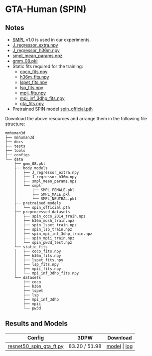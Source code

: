 # GTA-Human (SPIN)

## Notes

- [SMPL](https://smpl.is.tue.mpg.de/) v1.0 is used in our experiments.
- [J_regressor_extra.npy](https://openmmlab-share.oss-cn-hangzhou.aliyuncs.com/mmhuman3d/models/J_regressor_extra.npy?versionId=CAEQHhiBgIDD6c3V6xciIGIwZDEzYWI5NTBlOTRkODU4OTE1M2Y4YTI0NTVlZGM1)
- [J_regressor_h36m.npy](https://openmmlab-share.oss-cn-hangzhou.aliyuncs.com/mmhuman3d/models/J_regressor_h36m.npy?versionId=CAEQHhiBgIDE6c3V6xciIDdjYzE3MzQ4MmU4MzQyNmRiZDA5YTg2YTI5YWFkNjRi)
- [smpl_mean_params.npz](https://openmmlab-share.oss-cn-hangzhou.aliyuncs.com/mmhuman3d/models/smpl_mean_params.npz?versionId=CAEQHhiBgICN6M3V6xciIDU1MzUzNjZjZGNiOTQ3OWJiZTJmNThiZmY4NmMxMTM4)
- [gmm_08.pkl](https://openmmlab-share.oss-cn-hangzhou.aliyuncs.com/mmhuman3d/models/gmm_08.pkl?versionId=CAEQHhiBgIDP6c3V6xciIGU4ZWFlYzlhNDJmODRmOGViYTMzOGRmODg2YjQ4NTg1)
- Static fits required for the training:
    - [coco_fits.npy](https://openmmlab-share.oss-cn-hangzhou.aliyuncs.com/mmhuman3d/models/spin/static_fits/coco_fits.npy?versionId=CAEQHhiBgMCr4ZvV6xciIGY1OTZjM2NlZWI3ZDRjMzI5ODE0MWQxYjM2M2Y4NTVk)
    - [h36m_fits.npy](https://openmmlab-share.oss-cn-hangzhou.aliyuncs.com/mmhuman3d/models/spin/static_fits/h36m_fits.npy?versionId=CAEQHhiBgIC54ZvV6xciIDc2YjExNmM0NjBiMDQwMmU5NjJmODljNjgxYWE1MGQx)
    - [lspet_fits.npy](https://openmmlab-share.oss-cn-hangzhou.aliyuncs.com/mmhuman3d/models/spin/static_fits/lspet_fits.npy?versionId=CAEQHhiBgIDy4ZvV6xciIDkyMjQ3OGM2YWU5YTRlNTI4MmYxM2I5Njg1Yzc3OWYw)
    - [lsp_fits.npy](https://openmmlab-share.oss-cn-hangzhou.aliyuncs.com/mmhuman3d/models/spin/static_fits/lsp_fits.npy?versionId=CAEQHhiBgIDS4ZvV6xciIGFmMzdhMWJjZWQ1MjRkODBiZDY3NGU0MTc1Yzg0Nzlh)
    - [mpii_fits.npy](https://openmmlab-share.oss-cn-hangzhou.aliyuncs.com/mmhuman3d/models/spin/static_fits/mpii_fits.npy?versionId=CAEQHhiBgMCm4ZvV6xciIGM1OTIzZDlkNjVhODQ2MDY5ODkyZWE4ZDEzZGJlNTdi)
    - [mpi_inf_3dhp_fits.npy](https://openmmlab-share.oss-cn-hangzhou.aliyuncs.com/mmhuman3d/models/spin/static_fits/mpi_inf_3dhp_fits.npy?versionId=CAEQHhiBgMDf4ZvV6xciIDQyYjRmMzdhODdmNDQ1YTBhYzY4MTk1OTAxNzc4MmVj)
    - [gta_fits.npy]()
- Pretrained SPIN model [spin_official.pth]()

Download the above resources and arrange them in the following file structure:

```text
mmhuman3d
├── mmhuman3d
├── docs
├── tests
├── tools
├── configs
└── data
    ├── gmm_08.pkl
    ├── body_models
    │   ├── J_regressor_extra.npy
    │   ├── J_regressor_h36m.npy
    │   ├── smpl_mean_params.npz
    │   └── smpl
    │       ├── SMPL_FEMALE.pkl
    │       ├── SMPL_MALE.pkl
    │       └── SMPL_NEUTRAL.pkl
    ├── pretrained_models
    │   └── spin_official.pth
    ├── preprocessed_datasets
    │   ├── spin_coco_2014_train.npz
    │   ├── h36m_mosh_train.npz
    │   ├── spin_lspet_train.npz
    │   ├── spin_lsp_train.npz
    │   ├── spin_mpi_inf_3dhp_train.npz
    │   ├── spin_mpii_train.npz
    │   └── spin_pw3d_test.npz
    └── static_fits
    │   ├── coco_fits.npy
    │   ├── h36m_fits.npy
    │   ├── lspet_fits.npy
    │   ├── lsp_fits.npy
    │   ├── mpii_fits.npy
    │   └── mpi_inf_3dhp_fits.npy
    └── datasets
        ├── coco
        ├── h36m
        ├── lspet
        ├── lsp
        ├── mpi_inf_3dhp
        ├── mpii
        └── pw3d

```

## Results and Models

| Config | 3DPW    | Download |
|:------:|:-------:|:------:|
| [resnet50_spin_gta_ft.py](resnet50_spin_gta_ft.py) | 83.20 / 51.98 | [model](https://openmmlab-share.oss-cn-hangzhou.aliyuncs.com/mmhuman3d/models/gta_human/resnet50_spin_gta_ft/resnet50_spin_gta_ft-2538df81_20220708.pth?versionId=CAEQRBiBgICJxdjujhgiIGQwMTcwOGI5YzdlMTQ1ZjVhYzRhNWZkOTVhY2U3NjFm) &#124; [log](https://openmmlab-share.oss-cn-hangzhou.aliyuncs.com/mmhuman3d/models/gta_human/resnet50_spin_gta_ft/resnet50_spin_gta_ft.log?versionId=CAEQRBiBgMCHrdfujhgiIGRhZDA4NjY0NDBmNDRkMGRhMWRmODZlMzM1YmRiNzRj) |
